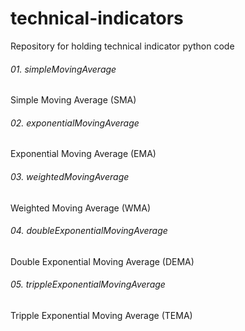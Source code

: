 # technical-indicators
Repository for holding technical indicator python code

###### 01. simpleMovingAverage
Simple Moving Average (SMA)

###### 02. exponentialMovingAverage
Exponential Moving Average (EMA)

###### 03. weightedMovingAverage
Weighted Moving Average (WMA)

###### 04. doubleExponentialMovingAverage
Double Exponential Moving Average (DEMA)

###### 05. trippleExponentialMovingAverage
Tripple Exponential Moving Average (TEMA)
